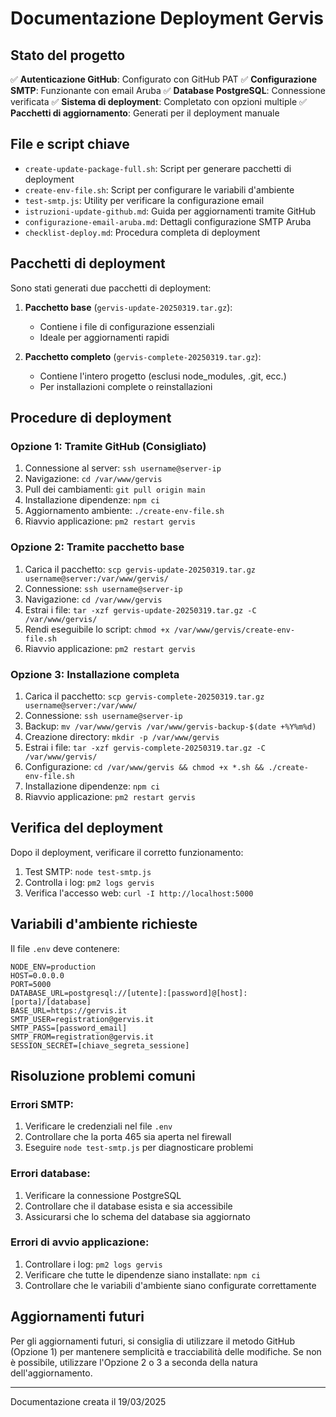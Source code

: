 # Documentazione Deployment Gervis

## Stato del progetto

✅ **Autenticazione GitHub**: Configurato con GitHub PAT
✅ **Configurazione SMTP**: Funzionante con email Aruba
✅ **Database PostgreSQL**: Connessione verificata
✅ **Sistema di deployment**: Completato con opzioni multiple
✅ **Pacchetti di aggiornamento**: Generati per il deployment manuale

## File e script chiave

- `create-update-package-full.sh`: Script per generare pacchetti di deployment
- `create-env-file.sh`: Script per configurare le variabili d'ambiente
- `test-smtp.js`: Utility per verificare la configurazione email
- `istruzioni-update-github.md`: Guida per aggiornamenti tramite GitHub
- `configurazione-email-aruba.md`: Dettagli configurazione SMTP Aruba
- `checklist-deploy.md`: Procedura completa di deployment

## Pacchetti di deployment

Sono stati generati due pacchetti di deployment:

1. **Pacchetto base** (`gervis-update-20250319.tar.gz`): 
   - Contiene i file di configurazione essenziali
   - Ideale per aggiornamenti rapidi
   
2. **Pacchetto completo** (`gervis-complete-20250319.tar.gz`):
   - Contiene l'intero progetto (esclusi node_modules, .git, ecc.)
   - Per installazioni complete o reinstallazioni

## Procedure di deployment

### Opzione 1: Tramite GitHub (Consigliato)

1. Connessione al server: `ssh username@server-ip`
2. Navigazione: `cd /var/www/gervis`
3. Pull dei cambiamenti: `git pull origin main`
4. Installazione dipendenze: `npm ci`
5. Aggiornamento ambiente: `./create-env-file.sh`
6. Riavvio applicazione: `pm2 restart gervis`

### Opzione 2: Tramite pacchetto base

1. Carica il pacchetto: `scp gervis-update-20250319.tar.gz username@server:/var/www/gervis/`
2. Connessione: `ssh username@server-ip`
3. Navigazione: `cd /var/www/gervis`
4. Estrai i file: `tar -xzf gervis-update-20250319.tar.gz -C /var/www/gervis/`
5. Rendi eseguibile lo script: `chmod +x /var/www/gervis/create-env-file.sh`
6. Riavvio applicazione: `pm2 restart gervis`

### Opzione 3: Installazione completa

1. Carica il pacchetto: `scp gervis-complete-20250319.tar.gz username@server:/var/www/`
2. Connessione: `ssh username@server-ip`
3. Backup: `mv /var/www/gervis /var/www/gervis-backup-$(date +%Y%m%d)`
4. Creazione directory: `mkdir -p /var/www/gervis`
5. Estrai i file: `tar -xzf gervis-complete-20250319.tar.gz -C /var/www/gervis/`
6. Configurazione: `cd /var/www/gervis && chmod +x *.sh && ./create-env-file.sh`
7. Installazione dipendenze: `npm ci`
8. Riavvio applicazione: `pm2 restart gervis`

## Verifica del deployment

Dopo il deployment, verificare il corretto funzionamento:

1. Test SMTP: `node test-smtp.js`
2. Controlla i log: `pm2 logs gervis`
3. Verifica l'accesso web: `curl -I http://localhost:5000`

## Variabili d'ambiente richieste

Il file `.env` deve contenere:

```
NODE_ENV=production
HOST=0.0.0.0
PORT=5000
DATABASE_URL=postgresql://[utente]:[password]@[host]:[porta]/[database]
BASE_URL=https://gervis.it
SMTP_USER=registration@gervis.it
SMTP_PASS=[password_email]
SMTP_FROM=registration@gervis.it
SESSION_SECRET=[chiave_segreta_sessione]
```

## Risoluzione problemi comuni

### Errori SMTP:

1. Verificare le credenziali nel file `.env`
2. Controllare che la porta 465 sia aperta nel firewall
3. Eseguire `node test-smtp.js` per diagnosticare problemi

### Errori database:

1. Verificare la connessione PostgreSQL
2. Controllare che il database esista e sia accessibile
3. Assicurarsi che lo schema del database sia aggiornato

### Errori di avvio applicazione:

1. Controllare i log: `pm2 logs gervis`
2. Verificare che tutte le dipendenze siano installate: `npm ci`
3. Controllare che le variabili d'ambiente siano configurate correttamente

## Aggiornamenti futuri

Per gli aggiornamenti futuri, si consiglia di utilizzare il metodo GitHub (Opzione 1) per mantenere semplicità e tracciabilità delle modifiche. Se non è possibile, utilizzare l'Opzione 2 o 3 a seconda della natura dell'aggiornamento.

---

Documentazione creata il 19/03/2025